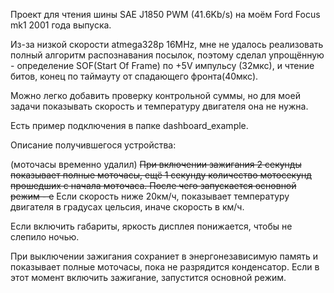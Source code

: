 Проект для чтения шины SAE J1850 PWM (41.6Kb/s) на моём Ford Focus mk1 2001 года выпуска.

Из-за низкой скорости atmega328p 16MHz, мне не удалось реализовать полный алгоритм распознавания посылок,
поэтому сделал упрощённую - определение SOF(Start Of Frame) по +5V импульсу (32мкс), и чтение битов, 
конец по таймауту от спадающего фронта(40мкс).

Можно легко добавить проверку контрольной суммы, но для моей задачи показывать скорость и температуру двигателя
она не нужна.

Есть пример подключения в папке dashboard_example.

Описание получившегося устройства:

(моточасы временно удалил)
~~При включении зажигания 2 секунды показывает полные моточасы, ещё 1 секунду количество мотосекунд прошедших с начала моточаса.
После чего запускается основной режим - е~~
Если скорость ниже 20км/ч, показывает температуру двигателя в градусах цельсия, иначе
скорость в км/ч.

Если включить габариты, яркость дисплея понижается, чтобы не слепило ночью.

При выключении зажигания сохраниет в энергонезависимую память и показывает полные моточасы, пока не разрядится конденсатор. Если в этот момент включить зажигание, запустится основной режим.

